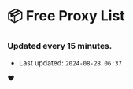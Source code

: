 # :package: Free Proxy List
### Updated every 15 minutes.

- Last updated: `2024-08-28 06:37`

:heart:
